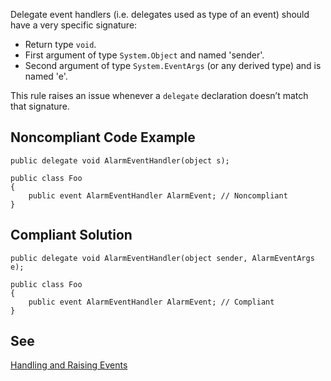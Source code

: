 Delegate event handlers (i.e. delegates used as type of an event) should have a very specific signature:
 
- Return type `void`.
- First argument of type `System.Object` and named 'sender'.
- Second argument of type `System.EventArgs` (or any derived type) and is named 'e'.

This rule raises an issue whenever a `delegate` declaration doesn’t match that signature.
 
## Noncompliant Code Example

    public delegate void AlarmEventHandler(object s);
    
    public class Foo
    {
        public event AlarmEventHandler AlarmEvent; // Noncompliant
    }

## Compliant Solution

    public delegate void AlarmEventHandler(object sender, AlarmEventArgs e);
    
    public class Foo
    {
        public event AlarmEventHandler AlarmEvent; // Compliant
    }

## See
 
[Handling and Raising Events](https://msdn.microsoft.com/en-us/library/edzehd2t.aspx)